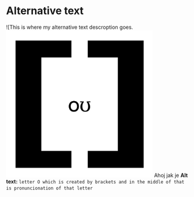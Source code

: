 # Alternative text

![This is where my alternative text descroption goes.
<img src="01-alternative-text/inicial.png" 
     width="400" 
     height="400" />
Ahoj jak je
**Alt text:** `letter O which is created by brackets and in the middle of that is pronuncionation of that letter`
